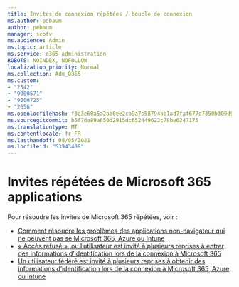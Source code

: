 ```yaml
---
title: Invites de connexion répétées / boucle de connexion
ms.author: pebaum
author: pebaum
manager: scotv
ms.audience: Admin
ms.topic: article
ms.service: o365-administration
ROBOTS: NOINDEX, NOFOLLOW
localization_priority: Normal
ms.collection: Adm_O365
ms.custom:
- "2542"
- "9000571"
- "9000725"
- "2656"
ms.openlocfilehash: f3c3e60a5a2ab0ee2cb9a7b58794ab1ad7faf677c7350b309d968a282db43772
ms.sourcegitcommit: b5f7da89a650d2915dc652449623c78be6247175
ms.translationtype: MT
ms.contentlocale: fr-FR
ms.lasthandoff: 08/05/2021
ms.locfileid: "53943409"
---
```

# <a name="repeated-sign-in-prompts-in-microsoft-365-apps"></a>Invites répétées de Microsoft 365 applications

Pour résoudre les invites de Microsoft 365 répétées, voir :

- [Comment résoudre les problèmes des applications non-navigateur qui ne peuvent pas se Microsoft 365, Azure ou Intune](https://support.office.com/article/how-to-troubleshoot-non-browser-apps-that-can-t-sign-in-to-office-365-azure-or-intune-3ba1b268-66f6-462c-b0e5-070f5c2603c1)
- [« Accès refusé », ou l’utilisateur est invité à plusieurs reprises à entrer des informations d’identification lors de la connexion à Microsoft 365](https://docs.microsoft.com/office365/troubleshoot/security/access-denied-when-connect-to-office-365)
- [Un utilisateur fédéré est invité à plusieurs reprises à obtenir des informations d’identification lors de la connexion à Microsoft 365, Azure ou Intune](https://docs.microsoft.com/office365/troubleshoot/authentication/federated-user-repeatedly-prompted-for-credentials)

